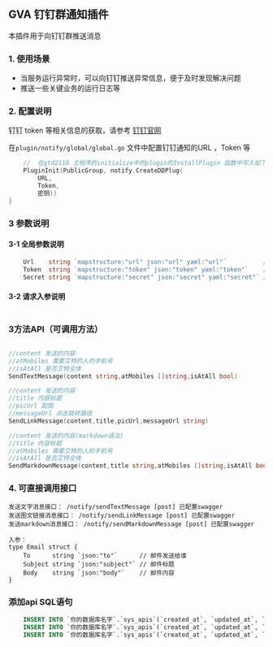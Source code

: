 ## GVA 钉钉群通知插件

本插件用于向钉钉群推送消息

### 1. 使用场景

- 当服务运行异常时，可以向钉钉推送异常信息，便于及时发现解决问题
- 推送一些关键业务的运行日志等

### 2. 配置说明

钉钉 token 等相关信息的获取，请参考 [钉钉官网](https://developers.dingtalk.com/document/robots/custom-robot-access?spm=ding_open_doc.document.0.0.7f8710afbfzduV#topic-2026027)

在`plugin/notify/global/global.go` 文件中配置钉钉通知的URL ，Token 等

```go
	//  在gtd2110 主程序的initialize中的plugin的InstallPlugin 函数中写入如下代码
    PluginInit(PublicGroup, notify.CreateDDPlug(
        URL,
        Token,
        密钥))
}
```

### 3 参数说明
#### 3-1 全局参数说明

```go
	Url    string `mapstructure:"url" json:"url" yaml:"url"`          // Url
	Token  string `mapstructure:"token" json:"token" yaml:"token"`    // access_token
	Secret string `mapstructure:"secret" json:"secret" yaml:"secret"` // 密钥
```
#### 3-2 请求入参说明
```go


```

### 3方法API（可调用方法）
```go

//content 发送的内容
//atMobiles 需要艾特的人的手机号 
//isAtAll 是否艾特全体
SendTextMessage(content string,atMobiles []string,isAtAll bool)

//content 发送的内容
//title 内容标题
//picUrl 配图
//messageUrl 点击跳转路径
SendLinkMessage(content,title,picUrl,messageUrl string)

//content 发送的内容(markdown语法)
//title 内容标题
//atMobiles 需要艾特的人的手机号 
//isAtAll 是否艾特全体
SendMarkdownMessage(content,title string,atMobiles []string,isAtAll bool)

```

### 4. 可直接调用接口

    发送文字消息接口： /notify/sendTextMessage [post] 已配置swagger
    发送图文链接消息接口： /notify/sendLinkMessage [post] 已配置swagger
    发送markdown消息接口： /notify/sendMarkdownMessage [post] 已配置swagger

    入参：
    type Email struct {
        To      string `json:"to"`      // 邮件发送给谁
        Subject string `json:"subject"` // 邮件标题
        Body    string `json:"body"`    // 邮件内容
    }

### 添加api SQL语句

```sql
    INSERT INTO `你的数据库名字`.`sys_apis`(`created_at`, `updated_at`, `deleted_at`, `path`, `description`, `api_group`, `method`) VALUES ( '2021-08-25 23:09:12', '2021-08-25 23:09:12', NULL, '/notify/sendTextMessage', '发送文字消息', 'notify', 'POST');
    INSERT INTO `你的数据库名字`.`sys_apis`(`created_at`, `updated_at`, `deleted_at`, `path`, `description`, `api_group`, `method`) VALUES ( '2021-08-28 14:20:27', '2021-08-28 14:20:27', NULL, '/notify/sendLinkMessage', '发送图文链接消息', 'notify', 'POST');
    INSERT INTO `你的数据库名字`.`sys_apis`(`created_at`, `updated_at`, `deleted_at`, `path`, `description`, `api_group`, `method`) VALUES ( '2021-08-28 14:20:27', '2021-08-28 14:20:27', NULL, '/notify/sendMarkdownMessage', '发送markdown消息', 'notify', 'POST');
```
